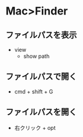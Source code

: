 # Mac>Finder
## ファイルパスを表示
- view
  - show path

## ファイルパスで開く
- cmd + shift + G

## ファイルパスを開く
- 右クリック + opt